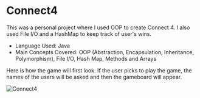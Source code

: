 # Connect4
This was a personal project where I used OOP to create Connect 4. I also used File I/O and a HashMap to keep track of user's wins.
- Language Used: Java
- Main Concepts Covered: OOP (Abstraction, Encapsulation, Inheritance, Polymorphism), File I/O, Hash Map, Methods and Arrays

Here is how the game will first look. If the user picks to play the game, the names of the users will be asked
and then the gameboard will appear.

![Connect4](https://user-images.githubusercontent.com/112906660/211701929-8bdb3831-71f1-4c40-beac-c16a7f0b51c8.png)
